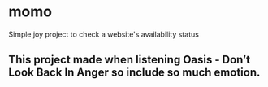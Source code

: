 # momo
Simple joy project to check a website's availability status

## This project made when listening Oasis - Don’t Look Back In Anger so include so much emotion.
